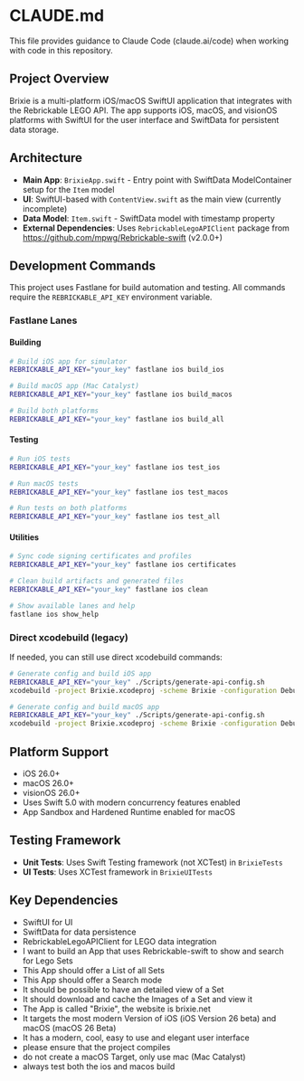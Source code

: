 # CLAUDE.md

This file provides guidance to Claude Code (claude.ai/code) when working with code in this repository.

## Project Overview

Brixie is a multi-platform iOS/macOS SwiftUI application that integrates with the Rebrickable LEGO API. The app supports iOS, macOS, and visionOS platforms with SwiftUI for the user interface and SwiftData for persistent data storage.

## Architecture

- **Main App**: `BrixieApp.swift` - Entry point with SwiftData ModelContainer setup for the `Item` model
- **UI**: SwiftUI-based with `ContentView.swift` as the main view (currently incomplete)
- **Data Model**: `Item.swift` - SwiftData model with timestamp property
- **External Dependencies**: Uses `RebrickableLegoAPIClient` package from https://github.com/mpwg/Rebrickable-swift (v2.0.0+)

## Development Commands

This project uses Fastlane for build automation and testing. All commands require the `REBRICKABLE_API_KEY` environment variable.

### Fastlane Lanes

#### Building
```bash
# Build iOS app for simulator
REBRICKABLE_API_KEY="your_key" fastlane ios build_ios

# Build macOS app (Mac Catalyst)
REBRICKABLE_API_KEY="your_key" fastlane ios build_macos

# Build both platforms
REBRICKABLE_API_KEY="your_key" fastlane ios build_all
```

#### Testing
```bash
# Run iOS tests
REBRICKABLE_API_KEY="your_key" fastlane ios test_ios

# Run macOS tests
REBRICKABLE_API_KEY="your_key" fastlane ios test_macos

# Run tests on both platforms
REBRICKABLE_API_KEY="your_key" fastlane ios test_all
```

#### Utilities
```bash
# Sync code signing certificates and profiles
REBRICKABLE_API_KEY="your_key" fastlane ios certificates

# Clean build artifacts and generated files
REBRICKABLE_API_KEY="your_key" fastlane ios clean

# Show available lanes and help
fastlane ios show_help
```

### Direct xcodebuild (legacy)
If needed, you can still use direct xcodebuild commands:

```bash
# Generate config and build iOS app
REBRICKABLE_API_KEY="your_key" ./Scripts/generate-api-config.sh
xcodebuild -project Brixie.xcodeproj -scheme Brixie -configuration Debug -destination 'platform=iOS Simulator,name=iPhone 16' build

# Generate config and build macOS app
REBRICKABLE_API_KEY="your_key" ./Scripts/generate-api-config.sh
xcodebuild -project Brixie.xcodeproj -scheme Brixie -configuration Debug -destination 'platform=macOS,variant=Mac Catalyst' build
```

## Platform Support

- iOS 26.0+
- macOS 26.0+ 
- visionOS 26.0+
- Uses Swift 5.0 with modern concurrency features enabled
- App Sandbox and Hardened Runtime enabled for macOS

## Testing Framework

- **Unit Tests**: Uses Swift Testing framework (not XCTest) in `BrixieTests`
- **UI Tests**: Uses XCTest framework in `BrixieUITests`

## Key Dependencies

- SwiftUI for UI
- SwiftData for data persistence
- RebrickableLegoAPIClient for LEGO data integration
- I want to build an App that uses Rebrickable-swift to show and search for Lego Sets
- This App should offer a List of all Sets
- This App should offer a Search mode
- It should be possible to have an detailed view of a Set
- It should download and cache the Images of a Set and view it
- The App is called "Brixie", the website is brixie.net
- It targets the most modern Version of iOS (iOS Version 26 beta) and macOS (macOS 26 Beta)
- It has a modern, cool, easy to use and elegant user interface
- please ensure that the project compiles
- do not create a macOS Target, only use mac (Mac Catalyst)
- always test both the ios and macos build